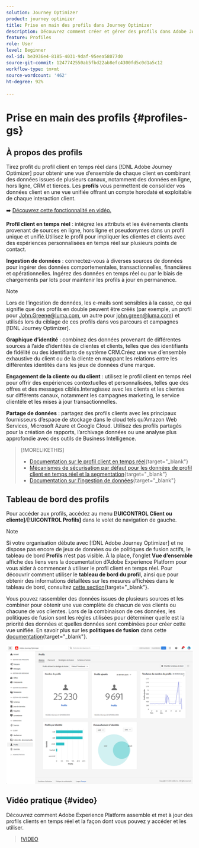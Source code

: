 ```yaml
---
solution: Journey Optimizer
product: journey optimizer
title: Prise en main des profils dans Journey Optimizer
description: Découvrez comment créer et gérer des profils dans Adobe Journey Optimizer
feature: Profiles
role: User
level: Beginner
exl-id: be3936e4-8185-4031-9daf-95eea58077d0
source-git-commit: 1247742550ab5fbd22ab8efc4300fd5c0d1a5c12
workflow-type: tm+mt
source-wordcount: '462'
ht-degree: 92%

---
```


# Prise en main des profils {#profiles-gs}

## À propos des profils

Tirez profit du profil client en temps réel dans [!DNL Adobe Journey Optimizer] pour obtenir une vue d’ensemble de chaque client en combinant des données issues de plusieurs canaux, notamment des données en ligne, hors ligne, CRM et tierces. Les **profils** vous permettent de consolider vos données client en une vue unifiée offrant un compte horodaté et exploitable de chaque interaction client.

➡️ [Découvrez cette fonctionnalité en vidéo.](#video)

**Profil client en temps réel** : intégrez les attributs et les événements clients provenant de sources en ligne, hors ligne et pseudonymes dans un profil unique et unifié.Utilisez le profil pour impliquer les clientes et clients avec des expériences personnalisées en temps réel sur plusieurs points de contact.

**Ingestion de données** : connectez-vous à diverses sources de données pour ingérer des données comportementales, transactionnelles, financières et opérationnelles. Ingérez des données en temps réel ou par le biais de chargements par lots pour maintenir les profils à jour en permanence.

>[!NOTE]
>
>Lors de l’ingestion de données, les e-mails sont sensibles à la casse, ce qui signifie que des profils en double peuvent être créés (par exemple, un profil pour John.Greene@luma.com, un autre pour john.green@luma.com) et utilisés lors du ciblage de ces profils dans vos parcours et campagnes [!DNL Journey Optimizer].

**Graphique d’identité** : combinez des données provenant de différentes sources à l’aide d’identités de clientes et clients, telles que des identifiants de fidélité ou des identifiants de système CRM.Créez une vue d’ensemble exhaustive du client ou de la cliente en mappant les relations entre les différentes identités dans les jeux de données d’une marque.

**Engagement de la cliente ou du client** : utilisez le profil client en temps réel pour offrir des expériences contextuelles et personnalisées, telles que des offres et des messages ciblés.Interagissez avec les clients et les clientes sur différents canaux, notamment les campagnes marketing, le service clientèle et les mises à jour transactionnelles.

**Partage de données** : partagez des profils clients avec les principaux fournisseurs d’espace de stockage dans le cloud tels qu’Amazon Web Services, Microsoft Azure et Google Cloud. Utilisez des profils partagés pour la création de rapports, l’archivage données ou une analyse plus approfondie avec des outils de Business Intelligence.

>[!MORELIKETHIS]
>
>* [Documentation sur le profil client en temps réel](https://experienceleague.adobe.com/docs/experience-platform/query/home.html?lang=fr){target="_blank"}
>* [Mécanismes de sécurisation par défaut pour les données de profil client en temps réel et la segmentation](https://experienceleague.adobe.com/fr/docs/experience-platform/profile/guardrails){target="_blank"}
>* [Documentation sur l’ingestion de données](https://experienceleague.adobe.com/fr/docs/experience-platform/ingestion/home){target="_blank"}

## Tableau de bord des profils

Pour accéder aux profils, accédez au menu **[!UICONTROL Client ou cliente]**/**[!UICONTROL Profils]** dans le volet de navigation de gauche.

>[!NOTE]
>
>Si votre organisation débute avec [!DNL Adobe Journey Optimizer] et ne dispose pas encore de jeux de données ou de politiques de fusion actifs, le tableau de bord **Profils** n’est pas visible. À la place, l’onglet **Vue d’ensemble** affiche des liens vers la documentation d’Adobe Experience Platform pour vous aider à commencer à utiliser le profil client en temps réel. Pour découvrir comment utiliser le **tableau de bord du profil**, ainsi que pour obtenir des informations détaillées sur les mesures affichées dans le tableau de bord, consultez [cette section](https://experienceleague.adobe.com/docs/experience-platform/profile/ui/user-guide.html?lang=fr){target="_blank"}.

Vous pouvez rassembler des données issues de plusieurs sources et les combiner pour obtenir une vue complète de chacun de vos clients ou chacune de vos clientes. Lors de la combinaison de ces données, les politiques de fusion sont les règles utilisées pour déterminer quelle est la priorité des données et quelles données sont combinées pour créer cette vue unifiée. En savoir plus sur les **politiques de fusion** dans cette [documentation](https://experienceleague.adobe.com/docs/experience-platform/profile/merge-policies/ui-guide.html?lang=fr){target="_blank"}.

![](assets/profiles-home.png)

## Vidéo pratique {#video}

Découvrez comment Adobe Experience Platform assemble et met à jour des profils clients en temps réel et la façon dont vous pouvez y accéder et les utiliser.

>[!VIDEO](https://video.tv.adobe.com/v/31639?captions=fre_fr&quality=12)
